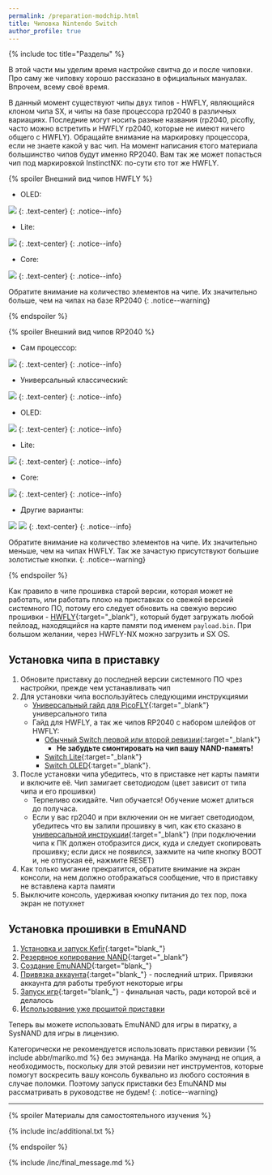 ```yaml
---
permalink: /preparation-modchip.html
title: Чиповка Nintendo Switch 
author_profile: true
---
```


{% include toc title="Разделы" %}

В этой части мы уделим время настройке свитча до и после чиповки. Про саму же чиповку хорошо рассказано в официальных мануалах. Впрочем, всему своё время.

В данный момент существуют чипы двух типов - HWFLY, являющийся клоном чипа SX, и чипы на базе процессора rp2040 в различных вариациях. Последние могут носить разные названия (rp2040, picofly, часто можно встретить и HWFLY rp2040, которые не имеют ничего общего с HWFLY). Обращайте внимание на маркировку процессора, если не знаете какой у вас чип. На момент написания єтого материала большинство чипов будут именно RP2040. Вам так же может попасться чип под маркировкой InstinctNX: по-сути єто тот же HWFLY.

{% spoiler Внешний вид чипов HWFLY %}

* OLED: 

![](/images/modchips/hwfly/hw_oled.jpg)
{: .text-center}
{: .notice--info}

* Lite: 

![](/images/modchips/hwfly/hw_lite.jpg)
{: .text-center}
{: .notice--info}

* Core: 

![](/images/modchips/hwfly/hw_core.png)
{: .text-center}
{: .notice--info}

Обратите внимание на количество элементов на чипе. Их значительно больше, чем на чипах на базе RP2040
{: .notice--warning}

{% endspoiler %}

{% spoiler Внешний вид чипов RP2040 %}

* Сам процессор: 

![](/images/modchips/rp2040/chip.png)
{: .text-center}
{: .notice--info}

* Универсальный классический: 

![](/images/modchips/rp2040/rp2040.png)
{: .text-center}
{: .notice--info}

* OLED: 

![](/images/modchips/rp2040/rp_oled.png)
{: .text-center}
{: .notice--info}

* Lite: 

![](/images/modchips/rp2040/rp_lite.png)
{: .text-center}
{: .notice--info}

* Core: 

![](/images/modchips/rp2040/rp_core.png)
{: .text-center}
{: .notice--info}

* Другие варианты: 

![](/images/modchips/rp2040/other_1.png)
![](/images/modchips/rp2040/other_2.png)
{: .text-center}
{: .notice--info}

Обратите внимание на количество элементов на чипе. Их значительно меньше, чем на чипах HWFLY. Так же зачастую присутствуют большие золотистые кнопки.
{: .notice--warning}

{% endspoiler %}

Как правило в чипе прошивка старой версии, которая может не работать, или работать плохо на приставках со свежей версией системного ПО, потому его следует обновить на свежую версию прошивки - [HWFLY](https://github.com/hwfly-nx/firmware){:target="_blank"}, который будет загружать любой пейлоад, находящийся на карте памяти под именем `payload.bin`. При большом желании, через HWFLY-NX можно загрузить и SX OS. 

<!-- ## Прошивка чипа на HWFLY-NX
Если у вас приставка ревизии {% include abbr/mariko.md %}, пропустите часть с прошивкой чипа. 
{% spoiler  %}

1. Вставьте USB-кабель из комплекта чипа в сам чип
	 * Не перепутайте и не поставьте случайно вверх ногами. На ленте кабеля есть отметка, где у него верх, а где них. 
	 * Для SX Core верхом считается металлическое основание, на SX Light верх совпадает с направлением крышки процессора. То есть, после монтажа чипа в приставку, та сторона, которая будет смотреть вверх и есть верхняя. 

		![SX Core ribbon](/images/modchips/core_up.png)![SX Light ribbon](/images/modchips/light_up.png)
		{: .text-center}
		{: .notice--info}

1. Подключите чип к ПК кабелем. Если лента вставлена правильно, светодиод на чипе засветится зелёным. 
1. Откройте **диспетчер устройств** Windows и дождитесь установки драйверов. Если драйвера установлены верно, чип будет виден как "**USB Serial Device**"

	![](/images/modchips/device_manager.png)
	{: .text-center}
	{: .notice--info}

1. Скачайте [свежую версию прошивки](/files/HWFLY031.zip/firmware){:target="_blank"} из репозитория HWFLY-NX и распакуйте в корень диска `C` вашего ПК.
	* По пути к файлу `flash.bat`, находящемуся в распакованном архиве не должно быть пробелов или других символов не латиницы!
1. Запустите `flash.bat`
	* Не отключайте USB-кабель в процессе заливки загрузчика! Иначе рискуете получить брик!
1. Дождитесь окончания прошивки и нажмите любую кнопку, чтобы закрыть окно 
	* После успешного окончания прошивки, светодиод сменит цвет на желто-зелёный.

	![](/images/modchips/done.png)
	{: .text-center}
	{: .notice--info}

{% spoiler Возможные ошибки %}

{% spoiler Скрипт завис, ничего не происходит %}

![](/images/modchips/freeze.png)
{: .text-center}
{: .notice--info}

Происходит. Наберитесь терпения

{% endspoiler %}

{% spoiler DFU not found! %}

![](/images/modchips/DFU.png)
{: .text-center}
{: .notice--info}

Windows не успела установить драйвера. Попробуйте ещё раз. Если не помогло, перезагрузите ПК, попробуйте другой порт, попробуйте другой кабель

{% endspoiler %}

{% spoiler Failed to read! 6 %}

![](/images/modchips/error6.png)
{: .text-center}
{: .notice--info}

Попробуйте перезапустить скрипт. Пробуйте столько раз, сколько необходимо, до тех пор, пока не получится. Если не помогло, перезагрузите ПК, попробуйте другой порт, попробуйте другой кабель
{% endspoiler %}

{% endspoiler %}

{% endspoiler %}-->

## Установка чипа в приставку 

1. Обновите приставку до последней версии системного ПО чрез настройки, прежде чем устанавливать чип
1. Для установки чипа воспользуйтесь следующими инструкциями
	* [Универсальный гайд для PicoFLY](https://gbatemp.net/download/a-definitive-picofly-install-guide.37968/){:target="_blank"} универсального типа
	* Гайд для HWFLY, а так же чипов RP2040 с набором шлейфов от HWFLY:
		* [Обычный Switch первой или второй ревизии](https://www.sthetix.info/installing-the-sx-core-mod-kit-full-guide/){:target="_blank"}
			* **Не забудьте смонтировать на чип вашу NAND-память!**
		* [Switch Lite](https://www.sthetix.info/installing-the-sx-lite-mod-kit/){:target="_blank"}
		* [Switch OLED](https://www.sthetix.info/hacking-the-switch-oled/){:target="_blank"}.
1. После установки чипа убедитесь, что в приставке нет карты памяти и включите её. Чип замигает светодиодом (цвет зависит от типа чипа и его прошивки)
	* Терпеливо ожидайте. Чип обучается! Обучение может длиться до получаса.
	* Если у вас rp2040 и при включении он не мигает светодиодом, убедитесь что вы залили прошивку в чип, как єто сказано в [универсальной инструкции](https://gbatemp.net/download/a-definitive-picofly-install-guide.37968/){:target="_blank"} (при подключении чипа к ПК должен отобразится диск, куда и следует скопировать прошивку; если диск не появился, зажмите на чипе кнопку BOOT и, не отпуская её, нажмите RESET)
1. Как только мигание прекратится, обратите внимание на экран консоли, на нем должно отображаться сообщение, что в приставку не вставлена карта памяти
1. Выключите консоль, удерживая кнопку питания до тех пор, пока экран не потухнет 

## Установка прошивки в EmuNAND

1. [Установка и запуск Kefir](kefir){:target="blank_"}
1. [Резервное копирование NAND](backup-nand){:target="_blank"}
1. [Создание EmuNAND](emunand){:target="blank_"}
1. [Привязка аккаунта](link-account){:target="blank_"} - последний штрих. Привязки аккаунта для работы требуют некоторые игры
1. [Запуск игр](games){:target="blank_"} - финальная часть, ради которой всё и делалось
1. [Использование уже прошитой приставки](usage)

Теперь вы можете использовать EmuNAND для игры в пиратку, а SysNAND для игры в лицензию.

Категорически не рекомендуется использовать приставки ревизии {% include abbr/mariko.md %} без эмунанда. На Mariko эмунанд не опция, а необходимость, поскольку для этой ревизии нет инструментов, которые помогут воскресить вашу консоль буквально из любого состояния в случае поломки. Поэтому запуск приставки без EmuNAND мы рассматривать в руководстве не будем!
{: .notice--warning}

___

{% spoiler Материалы для самостоятельного изучения %}

{% include inc/additional.txt %}

{% endspoiler %}

{% include /inc/final_message.md %}

<script>
	localStorage.setItem('fuse', 1);
</script>